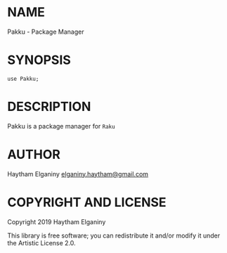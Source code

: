 NAME
====

Pakku - Package Manager

SYNOPSIS
========

```perl6
use Pakku;
```

DESCRIPTION
===========

Pakku is a package manager for `Raku`

AUTHOR
======

Haytham Elganiny <elganiny.haytham@gmail.com>

COPYRIGHT AND LICENSE
=====================

Copyright 2019 Haytham Elganiny

This library is free software; you can redistribute it and/or modify it under the Artistic License 2.0.

